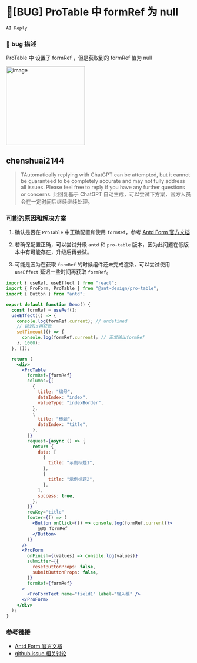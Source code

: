 # 🐛[BUG] ProTable 中 formRef 为 null

`AI Reply`

### 🐛 bug 描述

ProTable 中 设置了 formRef ，但是获取到的 formRef 值为 null

<img width="214" alt="image" src="https://user-images.githubusercontent.com/3368691/225847659-75bab287-a731-404b-8c60-7e0bca77ff18.png">

## chenshuai2144

> TAutomatically replying with ChatGPT can be attempted, but it cannot be guaranteed to be completely accurate and may not fully address all issues. Please feel free to reply if you have any further questions or concerns.
> 此回复基于 ChatGPT 自动生成，可以尝试下方案，官方人员会在一定时间后继续继续处理。

### 可能的原因和解决方案

1. 确认是否在 `ProTable` 中正确配置和使用 `formRef`，参考 [Antd Form 官方文档](https://ant.design/components/form-cn/#Form.useForm)

2. 若确保配置正确，可以尝试升级 `antd` 和 `pro-table` 版本，因为此问题在低版本中有可能存在，升级后再尝试。

3. 可能是因为在获取 `formRef` 的时候组件还未完成渲染，可以尝试使用 `useEffect` 延迟一些时间再获取 `formRef`。

```jsx
import { useRef, useEffect } from "react";
import { ProForm, ProTable } from "@ant-design/pro-table";
import { Button } from "antd";

export default function Demo() {
  const formRef = useRef();
  useEffect(() => {
    console.log(formRef.current); // undefined
    // 延迟1s再获取
    setTimeout(() => {
      console.log(formRef.current); // 正常输出formRef
    }, 1000);
  }, []);

  return (
    <div>
      <ProTable
        formRef={formRef}
        columns={[
          {
            title: "编号",
            dataIndex: "index",
            valueType: "indexBorder",
          },
          {
            title: "标题",
            dataIndex: "title",
          },
        ]}
        request={async () => {
          return {
            data: [
              {
                title: "示例标题1",
              },
              {
                title: "示例标题2",
              },
            ],
            success: true,
          };
        }}
        rowKey="title"
        footer={() => (
          <Button onClick={() => console.log(formRef.current)}>
            获取 formRef
          </Button>
        )}
      />
      <ProForm
        onFinish={(values) => console.log(values)}
        submitter={{
          resetButtonProps: false,
          submitButtonProps: false,
        }}
        formRef={formRef}
      >
        <ProFormText name="field1" label="输入框" />
      </ProForm>
    </div>
  );
}
```

### 参考链接

- [Antd Form 官方文档](https://ant.design/components/form-cn/#Form.useForm)
- [github issue 相关讨论](https://github.com/ant-design/pro-components/issues/4918)
